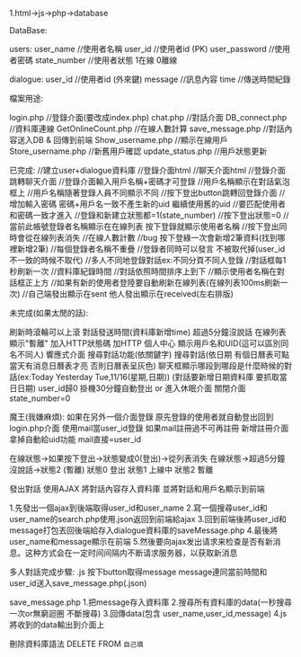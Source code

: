 1.html->js->php->database

DataBase:

users:
user_name //使用者名稱
user_id //使用者id (PK)
user_password //使用者密碼
state_number //使用者狀態 1在線 0離線

dialogue:
user_id //使用者id (外來鍵)
message //訊息內容
time //傳送時間紀錄


檔案用途:

login.php //登錄介面(要改成index.php)
chat.php //對話介面
DB_connect.php //資料庫連線
GetOnlineCount.php //在線人數計算
save_message.php //對話內容送入DB & 回傳到前端
Show_username.php //顯示在線用戶
Store_username.php //新舊用戶確認
update_status.php //用戶狀態更新


已完成:
//建立user+dialogue資料庫
//登錄介面html
//聊天介面html
//登錄介面跳轉聊天介面
//登錄介面輸入用戶名稱+密碼才可登錄
//用戶名稱顯示在對話氣泡框上
//用戶名稱隨著登錄人員不同顯示不同
//按下登出button跳轉回登錄介面
//增加輸入密碼 密碼+用戶名一致不產生新的uid 繼續使用舊的uid
//要匹配使用者和密碼一致才進入
//登錄和新建立狀態都=1(state_number)
//按下登出狀態=0
//當前此帳號登錄者名稱顯示在在線列表 按下登錄就顯示使用者名稱
//按下登出同時會從在線列表消失
//在線人數計數
//bug 按下登綠一次會新增2筆資料(找到哪裡新增2筆)
//每個登錄者名稱不重疊
//登錄者同時可以發言 不被取代掉(user_id不一致的時候不取代)
//多人不同地登錄對話ex:不同分頁不同人登錄
//對話框每1秒刷新一次
//資料庫紀錄時間
//對話依照時間排序上到下
//顯示使用者名稱在對話框正上方
//如果有新的使用者登陸要自動刷新在線列表(在線列表100ms刷新一次)
//自己端發出顯示在sent 他人發出顯示在received(左右排版)



未完成(如果太閒的話):

刷新時滾輪可以上滾
對話發送時間(資料庫新增time)
超過5分鐘沒說話 在線列表顯示"暫離"
加入HTTP狀態碼
加HTTP
個人中心 顯示用戶名和UID(這可以區別同名不同人)
響應式介面
搜尋對話功能(依關鍵字)
搜尋對話(依日期 有個日曆表可點 當天有消息日曆表才亮 否則日曆表呈灰色)
聊天框顯示哪段到哪段是什麼時候的對話(ex:Today Yesterday Tue,11/16(星期,日期)) (對話要新增日期資料庫 要抓取當日日期)
user_id歸0
掛機30分鐘自動登出 or 進入休眠介面
關閉介面state_number=0


魔王(我嫌麻煩):
如果在另外一個介面登錄 原先登錄的使用者就自動登出回到login.php介面
使用mail當user_id登錄 如果mail註冊過不可再註冊
新增註冊介面 拿掉自動給uid功能 mail直接=user_id



在線狀態->如果按下登出->狀態變成0(登出)->從列表消失
在線狀態->超過5分鐘沒說話->狀態2 (暫離)
狀態0 登出
狀態1 上線中
狀態2 暫離



發出對話 使用AJAX 將對話內容存入資料庫 並將對話和用戶名顯示到前端

1.先發出一個ajax到後端取得user_id和user_name
2.寫一個搜尋user_id和user_name的search.php使用.json返回到前端給ajax
3.回到前端後將user_id和message打包丟回後端給存入dialogue資料庫的saveMessage.php
4.最後將user_name和message顯示在前端
5.然後要向ajax发出请求来检查是否有新消息。这种方式会在一定时间间隔内不断请求服务器，以获取新消息


多人對話完成步驟:
.js 按下button取得message
message連同當前時間和user_id送入save_message.php(.json)
 
save_message.php
1.把message存入資料庫
2.搜尋所有資料庫的data(一秒搜尋一次or無窮迴圈 不斷搜尋)
3.回傳data(包含 user_name,user_id,message)
4.js將收到的data輸出到介面上




刪除資料庫語法
DELETE FROM `自己填` 




